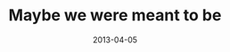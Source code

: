 ---
layout: base.njk
title : 'Maybe we were meant to be' 
view_title : 'Maybe we were meant to be' 
year : '2013' 
date : '2013-04-05' 
img_file : '/drawing/maybeweweremeanttobe.png' 
html_file : 'maybeweweremeanttobe' 
next_html : 'sometimesijustdontknowwhentoquit.html' 
year_order : '6' 
permalink : "title/{{html_file}}.html"
---